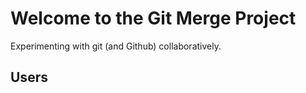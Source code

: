 # Welcome to the Git Merge Project

Experimenting with git (and Github) collaboratively.

## Users

